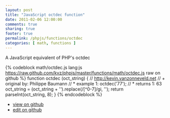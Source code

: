 ```yaml
---
layout: post
title: "JavaScript octdec function"
date: 2011-02-06 12:00:00
comments: true
sharing: true
footer: true
permalink: /phpjs/functions/octdec
categories: [ math, functions ]
---
```

A JavaScript equivalent of PHP's octdec
<!-- more -->
{% codeblock math/octdec.js lang:js https://raw.github.com/kvz/phpjs/master/functions/math/octdec.js raw on github %}
function octdec (oct_string) {
    // http://kevin.vanzonneveld.net
    // +   original by: Philippe Baumann
    // *     example 1: octdec('77');
    // *     returns 1: 63
    oct_string = (oct_string + '').replace(/[^0-7]/gi, '');
    return parseInt(oct_string, 8);
}
{% endcodeblock %}
<ul>
 <li><a href="https://github.com/kvz/phpjs/blob/master/functions/math/octdec.js">view on github</a></li>
 <li><a href="https://github.com/kvz/phpjs/edit/master/functions/math/octdec.js">edit on github</a></li>
</ul>
